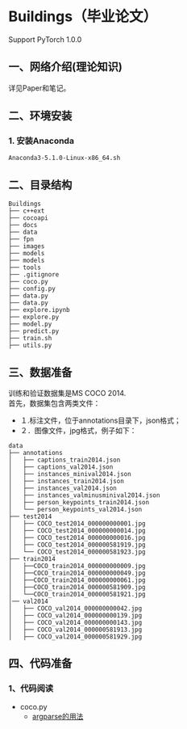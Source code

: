 # Buildings（毕业论文）
Support PyTorch 1.0.0
## 一、网络介绍(理论知识)
详见Paper和笔记。
## 二、环境安装
### 1. 安装Anaconda
```
Anaconda3-5.1.0-Linux-x86_64.sh
```

## 二、目录结构

```
Buildings
├── c++ext
├── cocoapi
├── docs
├── data
├── fpn
├── images
├── models
├── models
├── tools
├── .gitignore
├── coco.py
├── config.py
├── data.py
├── data.py
├── explore.ipynb
├── explore.py
├── model.py
├── predict.py
├── train.sh
├── utils.py
```

## 三、数据准备
训练和验证数据集是MS COCO 2014.   
⾸先，数据集包含两类⽂件：   
* １.标注⽂件，位于annotations⽬录下，json格式；   
* ２．图像⽂件，jpg格式，例⼦如下： 
```
data
├── annotations
│   ├── captions_train2014.json
│   ├── captions_val2014.json
│   ├── instances_minival2014.json
│   ├── instances_train2014.json
│   ├── instances_val2014.json
│   ├── instances_valminusminival2014.json
│   ├── person_keypoints_train2014.json
│   └── person_keypoints_val2014.json
├── test2014
│   ├── COCO_test2014_000000000001.jpg
│   ├── COCO_test2014_000000000014.jpg
│   ├── COCO_test2014_000000000016.jpg
│   ├── COCO_test2014_000000581919.jpg
│   └── COCO_test2014_000000581923.jpg
├── train2014
│   ├──COCO_train2014_000000000009.jpg
│   ├──COCO_train2014_000000000049.jpg
│   ├──COCO_train2014_000000000061.jpg
│   ├──COCO_train2014_000000581909.jpg
│   └──COCO_train2014_000000581921.jpg
│── val2014
│   ├── COCO_val2014_000000000042.jpg
│   ├── COCO_val2014_000000000139.jpg
│   ├── COCO_val2014_000000000143.jpg
│   ├── COCO_val2014_000000581913.jpg
│   ├── COCO_val2014_000000581929.jpg
```

## 四、代码准备
### 1、代码阅读
* coco.py
    * [argparse的用法](notes/argparse.md)